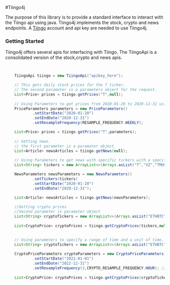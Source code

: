 #Tiingo4j

The purpose of this library is to provide a standard interface to interact with the Tiingo api using java. Tiingo4j implements the stock, crypto and news endpoints.
A [Tiingo](https://api.tiingo.com/) account and api key are needed to use Tiingo4j.

### Getting Started
Tiingo4j offers several apis for interfacing with Tiingo. The TiingoApi is a consolidated version of the stock,crypto and news apis.

```java


    TiingoApi tiingo = new TiingoApi("apikey_here");

    // This gets daily stock prices for the T ticker.
    // The second parameter is a parameters object for the request.        
    List<Price> prices = tiingo.getPrices("T",null);
    
    // Using Parameters to get prices from 2020-01-20 to 2020-12-31 using weeks as a unit of time.
    PriceParameters parameters = new PriceParameters()
            .setStartDate("2020-01-20")
            .setEndDate("2020-12-31")
            .setResampleFrequency(RESAMPLE_FREQUENCY.WEEKLY);

    List<Price> prices = tiingo.getPrices("T",parameters);
    
    // Getting news.
    // the first parameter is a paramater object.        
    List<Article> newsArticles = tiingo.getNews(null);
    
    // Using Parameters to get news with specific tickers with a specific time period.
    List<String> tickers = new ArrayList<>(Arrays.asList("T","VZ","TMUS"));

    NewsParameters newsParameters = new NewsParameters()
            .setTickers(tickers)
            .setStartDate("2020-01-20")
            .setEndDate("2020-12-31");

    List<Article> newsArticles = tiingo.getNews(newsParameters);
    
    //Getting crypto prices
    //Second parameter is parameter object        
    List<String> cryptoTickers = new ArrayList<>(Arrays.asList("ETHBTC","BTCUSD"));
   
    List<CryptoPrice> cryptoPrices = tiingo.getCryptoPrices(tickers,null);
   
    
    // Using parameters to specify a range of time and a unit of time.
    List<String> cryptoTickers = new ArrayList<>(Arrays.asList("ETHBTC","BTCUSD"));

    CryptoPriceParameters cryptoParameters = new CryptoPriceParameters()
            .setStartDate("2021-01-01")
            .setEndDate("2022-12-31")
            .setResampleFrequency(3,CRYPTO_RESAMPLE_FREQUENCY.HOUR); // 3 hour candle.
    
    List<CryptoPrice> cryptoPrices = tiingo.getCryptoPrices(cryptoTickers,cryptoParameters);

```